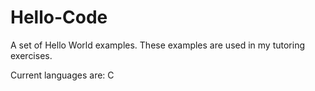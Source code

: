 Hello-Code
==========

A set of Hello World examples. These examples are used in my tutoring exercises.

Current languages are:
C